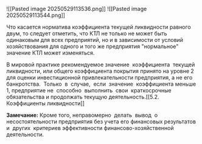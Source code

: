 ![[Pasted image 20250529113536.png]]
![[Pasted image 20250529113544.png]]

Что касается норматива коэффициента текущей ликвидности  равного двум, то следует отметить, что КТЛ не только  не  может  быть одинаковым для всех предприятий, но и в зависимости от условий хозяйствования для одного и того же предприятия "нормальное"  значение КТЛ может изменяться.

В мировой практике рекомендуемое значение  коэффициента  текущей ликвидности, или общего коэффициента покрытия принято на уровне 2 для оценки инвестиционной привлекательности предприятия, а не его банкротства.  Только  в  случае,  если  значение  коэффициента меньше 1, предприятие не  способно  выполнить  свои  краткосрочные обязательства и продолжать текущую деятельность.[[5.2. Коэффициенты ликвидности]]

**Замечание:**
Кроме того, неправомерно  делать  вывод  о  несостоятельности предприятия без учета его финансовых результатов и  других  критериев эффективности финансово-хозяйственной деятельности.